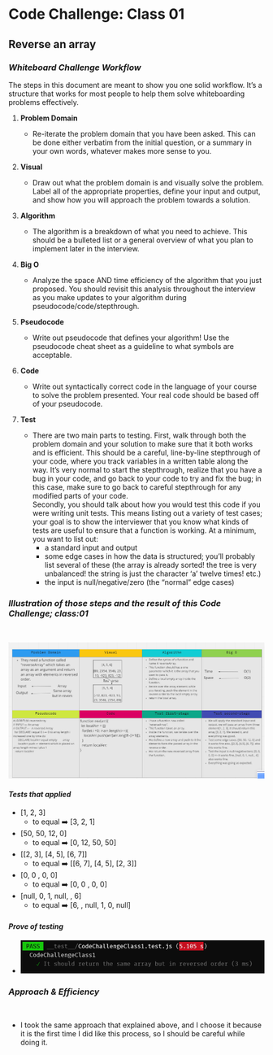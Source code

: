 # Code Challenge: Class 01

## Reverse an array

### ***Whiteboard Challenge Workflow***

The steps in this document are meant to show you one solid workflow. It’s a structure that works for most people to help them solve whiteboarding problems effectively.

1. **Problem Domain**
    - Re-iterate the problem domain that you have been asked. This can be done either verbatim from the initial question, or a summary in your own words, whatever makes more sense to you.

2. **Visual**
    - Draw out what the problem domain is and visually solve the problem. Label all of the appropriate properties, define your input and output, and show how you will approach the problem towards a solution.

3. **Algorithm**
    - The algorithm is a breakdown of what you need to achieve. This should be a bulleted list or a general overview of what you plan to implement later in the interview.

4. **Big O**
    - Analyze the space AND time efficiency of the algorithm that you just proposed. You should revisit this analysis throughout the interview as you make updates to your algorithm during pseudocode/code/stepthrough.

5. **Pseudocode**
    - Write out pseudocode that defines your algorithm! Use the pseudocode cheat sheet as a guideline to what symbols are acceptable.

6. **Code**
    - Write out syntactically correct code in the language of your course to solve the problem presented. Your real code should be based off of your pseudocode.

7. **Test**
    - There are two main parts to testing. First, walk through both the problem domain and your solution to make sure that it both works and is efficient. This should be a careful, line-by-line stepthrough of your code, where you track variables in a written table along the way. It’s very normal to start the stepthrough, realize that you have a bug in your code, and go back to your code to try and fix the bug; in this case, make sure to go back to careful stepthrough for any modified parts of your code. <br> Secondly, you should talk about how you would test this code if you were writing unit tests. This means listing out a variety of test cases; your goal is to show the interviewer that you know what kinds of tests are useful to ensure that a function is working. At a minimum, you want to list out:
        - a standard input and output
        - some edge cases in how the data is structured; you’ll probably list several of these (the array is already sorted! the tree is very unbalanced! the string is just the character ‘a’ twelve times! etc.)
        - the input is null/negative/zero (the “normal” edge cases)

### ***Illustration of those steps and the result of this Code Challenge; class:01***

<br>

![reversArray](reverseArray.png)

#### ***Tests that applied***

- [1, 2, 3]
  - to equal ➡️ [3, 2, 1]
- [50, 50, 12, 0]
  - to equal ➡️ [0, 12, 50, 50]
- [[2, 3], [4, 5], [6, 7]]
  - to equal ➡️ [[6, 7], [4, 5], [2, 3]]
- [0, 0 , 0, 0]
  - to equal ➡️ [0, 0 , 0, 0]
- [null, 0, 1, null, , 6]
  - to equal ➡️ [6, , null, 1, 0, null]

#### ***Prove of testing***

- ![CodeChallengeClass2Test](CodeChallengeClass1Test.png)

### ***Approach & Efficiency***

<br>

- I took the same approach that explained above, and I choose it because it is the first time I did like this process, so I should be careful while doing it.
